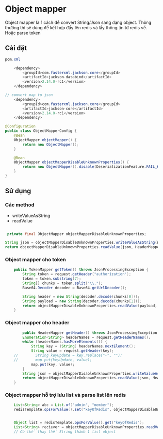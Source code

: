 # Object mapper

Object mapper là 1 cách để convert String/Json sang dạng object. Thông thường thì sẽ dùng để kết hợp đẩy lên redis và lấy thông tin từ redis về. Hoặc parse token

## Cài đặt
```java
pom.xml

    <dependency>
        <groupId>com.fasterxml.jackson.core</groupId>
        <artifactId>jackson-databind</artifactId>
        <version>2.14.0-rc1</version>
    </dependency>

// convert map to json
    <dependency>
        <groupId>com.fasterxml.jackson.core</groupId>
        <artifactId>jackson-core</artifactId>
        <version>2.14.0-rc1</version>
    </dependency>
```


```java
@Configuration
public class ObjectMapperConfig {
    @Bean
    ObjectMapper objectMapper() {
        return new ObjectMapper();
    }

    @Bean
    ObjectMapper objectMapperDisableUnknownProperties() {
        return new ObjectMapper().disable(DeserializationFeature.FAIL_ON_UNKNOWN_PROPERTIES);
    }
}
```

## Sử dụng

### Các method

- writeValueAsString
- readValue


```java

 private final ObjectMapper objectMapperDisableUnknownProperties;

String json = objectMapperDisableUnknownProperties.writeValueAsString(map);
return objectMapperDisableUnknownProperties.readValue(json, HeaderMapper.class);
```
### Object mapper cho token
```java
    public TokenMapper getToken() throws JsonProcessingException {
        String token = request.getHeader("authorization");
        token = token.substring(7);
        String[] chunks = token.split("\\.");
        Base64.Decoder decoder = Base64.getUrlDecoder();

        String header = new String(decoder.decode(chunks[0]));
        String payload = new String(decoder.decode(chunks[1]));
        return objectMapperDisableUnknownProperties.readValue(payload, TokenMapper.class);
    }
```
### Object mapper cho header
```java
        public HeaderMapper getHeader() throws JsonProcessingException {
        Enumeration<String> headerNames = request.getHeaderNames();
        while (headerNames.hasMoreElements()) {
            String key = (String) headerNames.nextElement();
            String value = request.getHeader(key);
    //        String keyUpdate = key.replace("-", "");
    //        map.put(keyUpdate, value);
            map.put(key, value);
        }
        String json = objectMapperDisableUnknownProperties.writeValueAsString(map);
        return objectMapperDisableUnknownProperties.readValue(json, HeaderMapper.class);
    }
```
### Object mapper hỗ trợ lưu list và parse list lên redis
```java
    List<String> abc = List.of("admin", "member");
    redisTemplate.opsForValue().set("keyOfRedis", objectMapperDisableUnknownProperties.writeValueAsString(abc));


    Object list = redisTemplate.opsForValue().get("keyOfRedis");
    List<String> reciever = objectMapperDisableUnknownProperties.readValue(list.toString(), new TypeReference<>() {});
    // Có thể thay thế String thành 1 list object
```